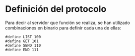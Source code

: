 # Definición del protocolo

Para decir al servidor que función se realiza, se han utilizado combinaciones en binario para definir cada una de ellas:

```
#define LIST 100
#define GET 101 
#define SEND 110 
#define END 111
```
